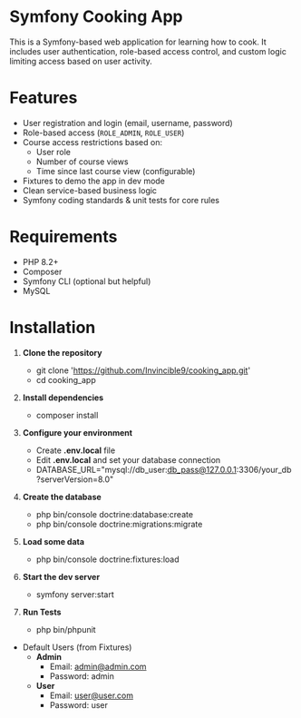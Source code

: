 # Symfony Cooking App

This is a Symfony-based web application for learning how to cook. 
It includes user authentication, role-based access control, and custom logic limiting access based on user activity.

# Features

- User registration and login (email, username, password)
- Role-based access (`ROLE_ADMIN`, `ROLE_USER`)
- Course access restrictions based on:
  - User role
  - Number of course views
  - Time since last course view (configurable)
- Fixtures to demo the app in dev mode
- Clean service-based business logic
- Symfony coding standards & unit tests for core rules

# Requirements

- PHP 8.2+
- Composer
- Symfony CLI (optional but helpful)
- MySQL

# Installation

1.  **Clone the repository**
     - git clone 'https://github.com/Invincible9/cooking_app.git'
     - cd cooking_app

2. **Install dependencies**
   - composer install

3. **Configure your environment**
   - Create **.env.local** file
   - Edit **.env.local** and set your database connection
   - DATABASE_URL="mysql://db_user:db_pass@127.0.0.1:3306/your_db?serverVersion=8.0"

4. **Create the database**
   - php bin/console doctrine:database:create
   - php bin/console doctrine:migrations:migrate

5. **Load some data**
   - php bin/console doctrine:fixtures:load

6. **Start the dev server**
   - symfony server:start

7.  **Run Tests**
    - php bin/phpunit


- Default Users (from Fixtures)
    - **Admin**
      - Email: admin@admin.com
      - Password: admin
    - **User**
      - Email: user@user.com
      - Password: user
